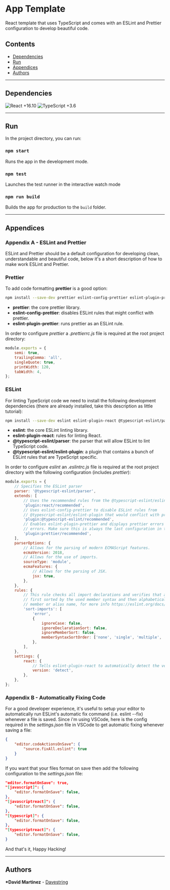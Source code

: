 # App Template

React template that uses TypeScript and comes with an ESLint and Prettier configuration to develop beautiful code.

## Contents

-   [Dependencies](#dependencies)
-   [Run](#run)
-   [Appendices](#Appendices)
-   [Authors](#Authors)

---

## Dependencies

![React +16.10](https://img.shields.io/badge/React-+16.10-blue.svg)
![TypeScript +3.6](https://img.shields.io/badge/TypeScript-+3.6-lightgrey.svg)

---

## Run

In the project directory, you can run:

### `npm start`

Runs the app in the development mode.

### `npm test`

Launches the test runner in the interactive watch mode

### `npm run build`

Builds the app for production to the `build` folder.

---

## Appendices

### Appendix A - ESLint and Prettier

ESLint and Prettier should be a default configuration for developing clean, understandable and beautiful code, below it's a short description of how to make work ESLint and Prettier.

### Prettier

To add code formatting **prettier** is a good option:

```bash
npm install --save-dev prettier eslint-config-prettier eslint-plugin-prettier
```

-   **prettier**: the core prettier library.
-   **eslint-config-prettier**: disables ESLint rules that might conflict with prettier.
-   **eslint-plugin-prettier**: runs prettier as an ESLint rule.

In order to configure _prettier_ a _.prettierrc.js_ file is required at the root project directory:

```js
module.exports = {
    semi: true,
    trailingComma: 'all',
    singleQuote: true,
    printWidth: 120,
    tabWidth: 4,
};
```

### ESLint

For linting TypeScript code we need to install the following development dependencies (there are already installed, take this description as little tutorial):

```bash
npm install --save-dev eslint eslint-plugin-react @typescript-eslint/parser @typescript-eslint/eslint-plugin
```

-   **eslint**: the core ESLint linting library.
-   **eslint-plugin-react**: rules for linting React.
-   **@typescript-eslint/parser**: the parser that will allow ESLint to lint TypeScript code.
-   **@typescript-eslint/eslint-plugin**: a plugin that contains a bunch of ESLint rules that are TypeScript specific.

In order to configure _eslint_ an _.eslintrc.js_ file is required at the root project directory with the following configuration (includes _prettier_):

```js
module.exports = {
    // Specifies the ESLint parser
    parser: '@typescript-eslint/parser',
    extends: [
        // Uses the recommended rules from the @typescript-eslint/eslint-plugin.
        'plugin:react/recommended',
        // Uses eslint-config-prettier to disable ESLint rules from
        // @typescript-eslint/eslint-plugin that would conflict with prettier.
        'plugin:@typescript-eslint/recommended',
        // Enables eslint-plugin-prettier and displays prettier errors as ESLint
        // errors. Make sure this is always the last configuration in the extends array.
        'plugin:prettier/recommended',
    ],
    parserOptions: {
        // Allows for the parsing of modern ECMAScript features.
        ecmaVersion: 2018,
        // Allows for the use of imports.
        sourceType: 'module',
        ecmaFeatures: {
            // Allows for the parsing of JSX.
            jsx: true,
        },
    },
    rules: {
        // This rule checks all import declarations and verifies that all imports are
        // first sorted by the used member syntax and then alphabetically by the first
        // member or alias name, for more info https://eslint.org/docs/rules/sort-imports.
        'sort-imports': [
            'error',
            {
                ignoreCase: false,
                ignoreDeclarationSort: false,
                ignoreMemberSort: false,
                memberSyntaxSortOrder: ['none', 'single', 'multiple', 'all'],
            },
        ],
    },
    settings: {
        react: {
            // Tells eslint-plugin-react to automatically detect the version of React.
            version: 'detect',
        },
    },
};
```

### Appendix B - Automatically Fixing Code

For a good developer experience, it's useful to setup your editor to automatically run ESLint's automatic fix command (i.e. eslint --fix) whenever a file is saved. Since i'm using VSCode, here is the config required in the _settings.json_ file in VSCode to get automatic fixing whenever saving a file:

```json
{
    "editor.codeActionsOnSave": {
        "source.fixAll.eslint": true
    }
}
```

If you want that your files format on save then add the following configuration to the _settings.json_ file:

```json
"editor.formatOnSave": true,
"[javascript]": {
    "editor.formatOnSave": false,
},
"[javascriptreact]": {
    "editor.formatOnSave": false,
},
"[typescript]": {
    "editor.formatOnSave": false,
},
"[typescriptreact]": {
    "editor.formatOnSave": false,
}
```

And that's it, Happy Hacking!

---

## Authors

**\*David Martinez** - [Davestring](https://github.com/Davestring)
